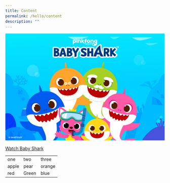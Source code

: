 ```yaml
---
title: Content
permalink: /hello/content
description: ""
---
```

![](/images/babyshark.jpg)

[Watch Baby Shark](https://www.youtube.com/watch?v=XqZsoesa55w)


<table>
  <tr>
    <td>one</td>
    <td>two</td>
    <td>three</td>
  </tr>
  <tr>
    <td>apple</td>
    <td>pear</td>
    <td>orange</td>
  </tr>
  <tr>
    <td>red</td>
    <td>Green</td>
    <td>blue</td>
  </tr>
</table>

